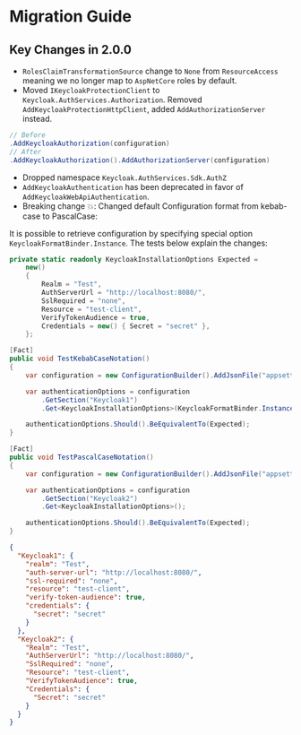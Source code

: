# Migration Guide

## Key Changes in 2.0.0

* `RolesClaimTransformationSource` change to `None` from `ResourceAccess` meaning we no longer map to `AspNetCore` roles by default.
* Moved `IKeycloakProtectionClient` to `Keycloak.AuthServices.Authorization`. Removed `AddKeycloakProtectionHttpClient`, added `AddAuthorizationServer` instead.

```csharp
// Before
.AddKeycloakAuthorization(configuration)
// After
.AddKeycloakAuthorization().AddAuthorizationServer(configuration)
```

* Dropped namespace `Keycloak.AuthServices.Sdk.AuthZ`
* `AddKeycloakAuthentication` has been deprecated in favor of `AddKeycloakWebApiAuthentication`.
* Breaking change 💥: Changed default Configuration format from kebab-case to PascalCase:

It is possible to retrieve configuration by specifying special option `KeycloakFormatBinder.Instance`. The tests below explain the changes:

```csharp
private static readonly KeycloakInstallationOptions Expected =
    new()
    {
        Realm = "Test",
        AuthServerUrl = "http://localhost:8080/",
        SslRequired = "none",
        Resource = "test-client",
        VerifyTokenAudience = true,
        Credentials = new() { Secret = "secret" },
    };

[Fact]
public void TestKebabCaseNotation()
{
    var configuration = new ConfigurationBuilder().AddJsonFile("appsettings.json").Build();

    var authenticationOptions = configuration
        .GetSection("Keycloak1")
        .Get<KeycloakInstallationOptions>(KeycloakFormatBinder.Instance);

    authenticationOptions.Should().BeEquivalentTo(Expected);
}

[Fact]
public void TestPascalCaseNotation()
{
    var configuration = new ConfigurationBuilder().AddJsonFile("appsettings.json").Build();

    var authenticationOptions = configuration
        .GetSection("Keycloak2")
        .Get<KeycloakInstallationOptions>();

    authenticationOptions.Should().BeEquivalentTo(Expected);
}
```

```json
{
  "Keycloak1": {
    "realm": "Test",
    "auth-server-url": "http://localhost:8080/",
    "ssl-required": "none",
    "resource": "test-client",
    "verify-token-audience": true,
    "credentials": {
      "secret": "secret"
    }
  },
  "Keycloak2": {
    "Realm": "Test",
    "AuthServerUrl": "http://localhost:8080/",
    "SslRequired": "none",
    "Resource": "test-client",
    "VerifyTokenAudience": true,
    "Credentials": {
      "Secret": "secret"
    }
  }
}

```

